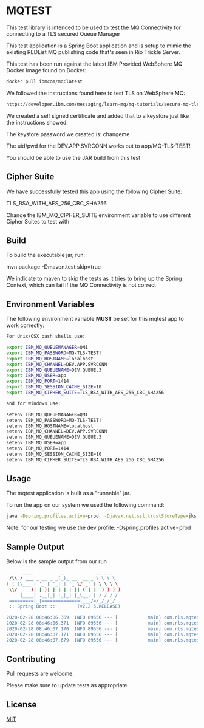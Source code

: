 # MQTEST

This test library is intended to be used to test the MQ Connectivity for connecting to a TLS secured Queue Manager

This test application is a Spring Boot application and is setup to mimic the existing REDList MQ publishing code that's
seen in Rio Trickle Server.

This test has been run against the latest IBM Provided WebSphere MQ Docker Image found on Docker:

```bash
docker pull ibmcom/mq:latest
```

We followed the instructions found here to test TLS on WebSphere MQ:

```bash
https://developer.ibm.com/messaging/learn-mq/mq-tutorials/secure-mq-tls/
```
We created a self signed certificate and added that to a keystore just like the instructions showed.

The keystore password we created is:  changeme

The uid/pwd for the DEV.APP.SVRCONN works out to app/MQ-TLS-TEST!
  
You should be able to use the JAR build from this test
## Cipher Suite
We have successfully tested this app using the following Cipher Suite:

TLS_RSA_WITH_AES_256_CBC_SHA256

Change the IBM_MQ_CIPHER_SUITE environment variable to use different Cipher Suites to test with
  
## Build

To build the executable jar, run:

mvn package -Dmaven.test.skip=true

We indicate to maven to skip the tests as it tries to bring up the Spring Context, which can fail if the MQ Connectivity is not correct


## Environment Variables

The following environment variable **MUST** be set for this mqtest app to work correctly:

```bash
For Unix/OSX bash shells use:

export IBM_MQ_QUEUEMANAGER=QM1
export IBM_MQ_PASSWORD=MQ-TLS-TEST!
export IBM_MQ_HOSTNAME=localhost
export IBM_MQ_CHANNEL=DEV.APP.SVRCONN
export IBM_MQ_QUEUENAME=DEV.QUEUE.3
export IBM_MQ_USER=app
export IBM_MQ_PORT=1414
export IBM_MQ_SESSION_CACHE_SIZE=10
export IBM_MQ_CIPHER_SUITE=TLS_RSA_WITH_AES_256_CBC_SHA256

and for Windows Use:

setenv IBM_MQ_QUEUEMANAGER=QM1
setenv IBM_MQ_PASSWORD=MQ-TLS-TEST!
setenv IBM_MQ_HOSTNAME=localhost
setenv IBM_MQ_CHANNEL=DEV.APP.SVRCONN
setenv IBM_MQ_QUEUENAME=DEV.QUEUE.3
setenv IBM_MQ_USER=app
setenv IBM_MQ_PORT=1414
setenv IBM_MQ_SESSION_CACHE_SIZE=10
setenv IBM_MQ_CIPHER_SUITE=TLS_RSA_WITH_AES_256_CBC_SHA256

```

## Usage

The mqtest application is built as a "runnable" jar.

To run the app on our system we used the following command:

```bash
java -Dspring.profiles.active=prod  -Djavax.net.ssl.trustStoreType=jks -Djavax.net.ssl.trustStore=/Users/jboyle/Downloads/albertsons/mqtest/cert/clientkey.jks -Djavax.net.ssl.trustStorePassword=changeme -Dcom.ibm.mq.cfg.useIBMCipherMappings=false -jar target/mqtest-0.0.1-SNAPSHOT.jar
```

Note: for our testing we use the dev profile:  -Dspring.profiles.active=prod

## Sample Output

Below is the sample output from our run

```bash
  .   ____          _            __ _ _
 /\\ / ___'_ __ _ _(_)_ __  __ _ \ \ \ \
( ( )\___ | '_ | '_| | '_ \/ _` | \ \ \ \
 \\/  ___)| |_)| | | | | || (_| |  ) ) ) )
  '  |____| .__|_| |_|_| |_\__, | / / / /
 =========|_|==============|___/=/_/_/_/
 :: Spring Boot ::        (v2.2.5.RELEASE)

2020-02-28 08:46:06.369  INFO 89556 --- [           main] com.rls.mqtest.MqtestApplication         : Starting MqtestApplication v0.0.1-SNAPSHOT on Jeffs-MacBook-Pro-2.local with PID 89556 (/Users/jboyle/Downloads/albertsons/mqtest/target/mqtest-0.0.1-SNAPSHOT.jar started by jboyle in /Users/jboyle/Downloads/albertsons/mqtest)
2020-02-28 08:46:06.371  INFO 89556 --- [           main] com.rls.mqtest.MqtestApplication         : The following profiles are active: dev
2020-02-28 08:46:07.170  INFO 89556 --- [           main] com.rls.mqtest.MqtestApplication         : Started MqtestApplication in 1.059 seconds (JVM running for 1.381)
2020-02-28 08:46:07.171  INFO 89556 --- [           main] com.rls.mqtest.MqtestApplication         : EXECUTING : mqtest starting
2020-02-28 08:46:07.679  INFO 89556 --- [           main] com.rls.mqtest.MqtestApplication         : EXECUTING : mqtest completed

```
## Contributing
Pull requests are welcome.

Please make sure to update tests as appropriate.

## License
[MIT](https://choosealicense.com/licenses/mit/)